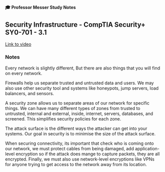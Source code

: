 #### 🎓 Professor Messer Study Notes

## Security Infrastructure - CompTIA Security+ SY0-701 - 3.1

[Link to video](https://youtu.be/l64La1xYXL4?si=yOLTTVqcNwUgT0x-)

### Notes

Every network is slightly different, But there are also things that you will find on every network.

Firewalls help us separate trusted and untrusted data and users. We may also use other security tool and systems like honeypots, jump servers, load balancers, and sensors. 

A security zone allows us to separate areas of our network for specific things. We can have many different types of zones from trusted to untrusted, internal and external, inside, internet, servers, databases, and screened. This simplifies security policies for each zone.

The attack surface is the different ways the attacker can get into your systems. Our goal in security is to minimise the size of the attack surface. 

When securing connectivity, its important that check who is coming onto our network, we must protect cables from being damaged, add application-level encryption so if the attack does mange to capture packets, they are all encrypted. Finally, we must also use network-level encryptions like VPNs for anyone trying to get access to the network away from its location. 
